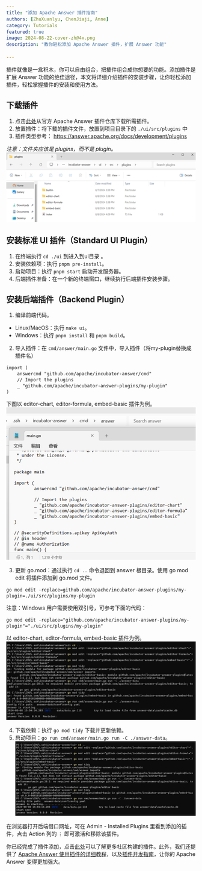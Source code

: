 ```yaml
---
title: "添加 Apache Answer 插件指南"
authors: [ZhuXuanlyu, ChenJiaji, Anne]
category: Tutorials
featured: true
image: 2024-08-22-cover-zh@4x.png
description: "教你轻松添加 Apache Answer 插件，扩展 Answer 功能"

---
```


插件就像是一盒积木，你可以自由组合，把插件组合成你想要的功能。添加插件是扩展 Answer 功能的绝佳途径，本文将详细介绍插件的安装步骤，让你轻松添加插件，轻松掌握插件的安装和使用方法。

## 下载插件

1. 点击[此处](https://github.com/apache/incubator-answer-plugins/tree/main)从官方 Apache Answer 插件仓库下载所需插件。
2. 放置插件：将下载的插件文件，放置到项目目录下的 `./ui/src/plugins` 中
3. 插件类型参考： https://answer.apache.org/docs/development/plugins

_注意：文件夹应该是 plugins，而不是 plugin。_
![files](files.png)

## 安装标准 UI 插件（Standard UI Plugin）

1. 在终端执行 `cd ./ui` 到进入到ui目录 。
2. 安装依赖项：执行 `pnpm pre-install`。
3. 启动项目：执行 `pnpm start` 启动开发服务器。
4. 后端插件准备：在一个新的终端窗口，继续执行后端插件安装步骤。

## 安装后端插件（Backend Plugin）

1. 编译前端代码。
  - Linux/MacOS：执行 `make ui`。
  - Windows：执行 `pnpm install` 和 `pnpm build`。

2. 导入插件：在 `cmd/answer/main.go` 文件中，导入插件（将my-plugin替换成插件名）
```
import (
    answercmd "github.com/apache/incubator-answer/cmd"
    // Import the plugins
    _ "github.com/apache/incubator-answer-plugins/my-plugin"
)
```

下图以 editor-chart, editor-formula, embed-basic 插件为例。
![main-go](main-go.png)

3. 更新 go.mod：通过执行 `cd ..` 命令退回到 answer 根目录。使用 go mod edit 将插件添加到 go.mod 文件。
```
go mod edit -replace=github.com/apache/incubator-answer-plugins/my-plugin=./ui/src/plugins/my-plugin
```
注意：Windows 用户需要使用双引号，可参考下面的代码：
```
go mod edit -replace="github.com/apache/incubator-answer-plugins/my-plugin"="./ui/src/plugins/my-plugin"
```

以 editor-chart, editor-formula, embed-basic 插件为例。
![go-edit](go-edit.png)

4. 下载依赖：执行 `go mod tidy` 下载并更新依赖。
5. 启动项目：`go run cmd/answer/main.go run -C ./answer-data`。
![go-tidy](go-tidy.png)

在浏览器打开后端借口网址，可在 Admin - Installed Plugins 里看到添加的插件，点击 Action 列的 `⋮` 即可激活和移除该插件。

你已经完成了插件添加，点击[此处](https://answer.apache.org/plugins/)可以了解更多社区构建的插件。此外，我们还提供了 [Apache Answer 使用插件的详细教程](https://answer.apache.org/zh-CN/blog/2024/07/02/how-to-package-and-deploy-answer-plugins/)，以及[插件开发指南](https://answer.apache.org/zh-CN/docs/development/plugins/)，让你的 Apache Answer 变得更加强大。
